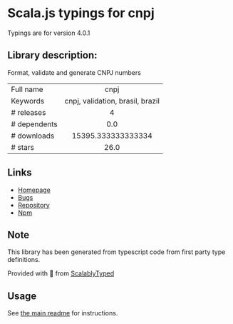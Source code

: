 
# Scala.js typings for cnpj

Typings are for version 4.0.1

## Library description:
Format, validate and generate CNPJ numbers

|                    |                 |
| ------------------ | :-------------: |
| Full name          | cnpj |
| Keywords           | cnpj, validation, brasil, brazil |
| # releases         | 4 |
| # dependents       | 0.0 |
| # downloads        | 15395.333333333334 |
| # stars            | 26.0 |

## Links
- [Homepage](https://github.com/gabrielizaias/cnpj#readme)
- [Bugs](https://github.com/gabrielizaias/cnpj/issues)
- [Repository](https://github.com/gabrielizaias/cnpj)
- [Npm](https://www.npmjs.com/package/cnpj)
    


## Note
This library has been generated from typescript code from first party type definitions.

Provided with :purple_heart: from [ScalablyTyped](https://github.com/oyvindberg/ScalablyTyped)

## Usage
See [the main readme](../../readme.md) for instructions.


